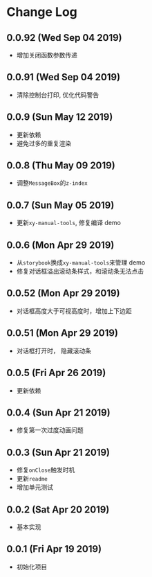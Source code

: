 # Change Log

## 0.0.92 (Wed Sep 04 2019)

-   增加关闭函数参数传递

## 0.0.91 (Wed Sep 04 2019)

-   清除控制台打印, 优化代码警告

## 0.0.9 (Sun May 12 2019)

-   更新依赖
-   避免过多的重复渲染

## 0.0.8 (Thu May 09 2019)

-   调整`MessageBox`的`z-index`

## 0.0.7 (Sun May 05 2019)

-   更新`xy-manual-tools`, 修复编译 demo

## 0.0.6 (Mon Apr 29 2019)

-   从`storybook`换成`xy-manual-tools`来管理 demo
-   修复对话框溢出滚动条样式，和滚动条无法点击

## 0.0.52 (Mon Apr 29 2019)

-   对话框高度大于可视高度时，增加上下边距

## 0.0.51 (Mon Apr 29 2019)

-   对话框打开时， 隐藏滚动条

## 0.0.5 (Fri Apr 26 2019)

-   更新依赖

## 0.0.4 (Sun Apr 21 2019)

-   修复第一次过度动画问题

## 0.0.3 (Sun Apr 21 2019)

-   修复`onClose`触发时机
-   更新`readme`
-   增加单元测试

## 0.0.2 (Sat Apr 20 2019)

-   基本实现

## 0.0.1 (Fri Apr 19 2019)

-   初始化项目
